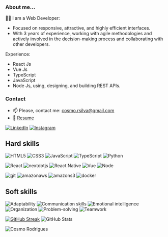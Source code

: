 ### About me...
👷🏽 I am a Web Developer:
 - Focused on responsive, attractive, and highly efficient interfaces.
 - With 3 years of experience, working with agile methodologies and actively involved in the decision-making process and collaborating with other developers.

Experience:
 - React Js
 - Vue Js
 - TypeScript
 - JavaScript
 - Node Js, using, designing, and building REST APIs.


### Contact
- 📫 Please, contact me: cosmo.rsilva@gmail.com
- 💬 <a target="_blank" href="https://docs.google.com/document/d/1gHvXMYeHMA7IyAwMBhmiVOvCZ0TMkXkQkp-j0oHiFKQ/edit?usp=sharing">Resume</a>

[![LinkedIn](https://img.shields.io/badge/LinkedIn-000?style=for-the-badge&logo=linkedin&logoColor=0E76A8)](https://www.linkedin.com/in/cosmo-rodrigues/)
	[![Instagram](https://img.shields.io/badge/Instagram-000?style=for-the-badge&logo=instagram)](https://www.instagram.com/cosmorodrigues_/)

## Hard skills

![HTML5](https://img.shields.io/badge/HTML5-000?style=for-the-badge&logo=html5)
![CSS3](https://img.shields.io/badge/CSS3-000?style=for-the-badge&logo=css3&logoColor=264CE4)
![JavaScript](https://img.shields.io/badge/JavaScript-000?style=for-the-badge&logo=javascript)
![TypeScript](https://img.shields.io/badge/TypeScript-000?style=for-the-badge&logo=typescript)
![Python](https://img.shields.io/badge/Python-000?style=for-the-badge&logo=python)

![React](https://img.shields.io/badge/React-000?style=for-the-badge&logo=react)
![nextdotjs](https://img.shields.io/badge/next-000?style=for-the-badge&logo=nextdotjs)
![React Native](https://img.shields.io/badge/React-Native-000?style=for-the-badge&logo=react)
![Vue](https://img.shields.io/badge/Vue-000?style=for-the-badge&logo=vuedotjs)
![Node](https://img.shields.io/badge/Node-Js-000?style=for-the-badge&logo=javascript)

![git](https://img.shields.io/badge/git-000?style=for-the-badge&logo=git)
![amazonaws](https://img.shields.io/badge/amazonaws-000?style=for-the-badge&logo=amazonaws)
![amazons3](https://img.shields.io/badge/amazons3-000?style=for-the-badge&logo=amazons3)
![docker](https://img.shields.io/badge/docker-000?style=for-the-badge&logo=docker)

## Soft skills
![Adaptability](https://img.shields.io/badge/Adaptability-8A2BE2)
![Communication skills](https://img.shields.io/badge/Communication%20skills-d355ea)
![Emotional intelligence](https://img.shields.io/badge/Emotional%20intelligence-54AEFF)
![Organization](https://img.shields.io/badge/Organization-fddf68)
![Problem-solving](https://img.shields.io/badge/Problem%20solving-39d353)
![Teamwork](https://img.shields.io/badge/Teamwork-f85149)


 [![GitHub Streak](https://streak-stats.demolab.com/?user=cosmo-rodrigues&theme=bear&background=000&border=30A3DC&dates=FFF)](https://git.io/streak-stats)
 ![GitHub Stats](https://github-readme-stats.vercel.app/api?username=cosmo-rodrigues&theme=transparent&bg_color=000&border_color=30A3DC&show_icons=true&icon_color=30A3DC&title_color=E94D5F&text_color=FFF)
<!--
**cosmo-rodrigues/cosmo-rodrigues** is a ✨ _special_ ✨ repository because its `README.md` (this file) appears on your GitHub profile.

Here are some ideas to get you started:

- 🔭 I’m currently working on ...
- 🌱 I’m currently learning ...
- 👯 I’m looking to collaborate on ...
- 🤔 I’m looking for help with ...
- 💬 Ask me about ...
- 📫 How to reach me: ...
- 😄 Pronouns: ...
- ⚡ Fun fact: ...
-->

<p align="left"> <img src="https://komarev.com/ghpvc/?username=cosmo-rodrigues" alt="Cosmo Rodrigues" /> </p>
